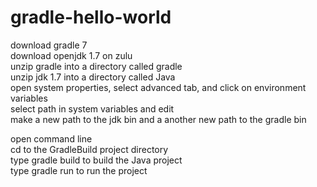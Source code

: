 # gradle-hello-world
download gradle 7  
download openjdk 1.7 on zulu  
unzip gradle into a directory called gradle  
unzip jdk 1.7 into a directory called Java  
open system properties, select advanced tab, and click on environment variables  
select path in system variables and edit   
make a new path to the jdk bin and a another new path to the gradle bin  

open command line    
cd to the GradleBuild project directory  
type gradle build to build the Java project  
type gradle run to run the project  
